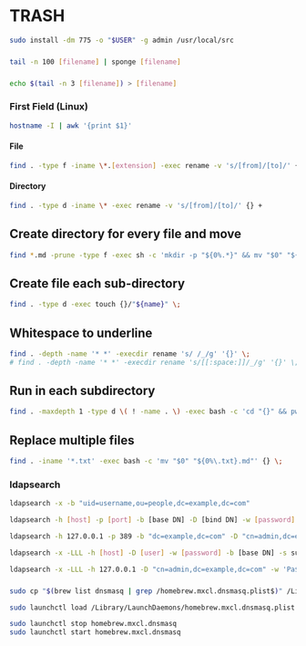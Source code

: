 # TRASH

```sh
sudo install -dm 775 -o "$USER" -g admin /usr/local/src
```

###

```sh
tail -n 100 [filename] | sponge [filename]
```

###

```sh
echo $(tail -n 3 [filename]) > [filename]
```

### First Field (Linux)

```sh
hostname -I | awk '{print $1}'
```

#### File

```sh
find . -type f -iname \*.[extension] -exec rename -v 's/[from]/[to]/' {} +
```

#### Directory

```sh
find . -type d -iname \* -exec rename -v 's/[from]/[to]/' {} +
```

## Create directory for every file and move

```sh
find *.md -prune -type f -exec sh -c 'mkdir -p "${0%.*}" && mv "$0" "${0%.*}"' {} \;
```

## Create file each sub-directory

```sh
find . -type d -exec touch {}/"${name}" \;
```

## Whitespace to underline

```sh
find . -depth -name '* *' -execdir rename 's/ /_/g' '{}' \;
# find . -depth -name '* *' -execdir rename 's/[[:space:]]/_/g' '{}' \;
```

## Run in each subdirectory

```sh
find . -maxdepth 1 -type d \( ! -name . \) -exec bash -c 'cd "{}" && pwd' \;
```

## Replace multiple files

```sh
find . -iname '*.txt' -exec bash -c 'mv "$0" "${0%\.txt}.md"' {} \;
```

### ldapsearch

```sh
ldapsearch -x -b "uid=username,ou=people,dc=example,dc=com"
```

```sh
ldapsearch -h [host] -p [port] -b [base DN] -D [bind DN] -w [password]
```

```sh
ldapsearch -h 127.0.0.1 -p 389 -b "dc=example,dc=com" -D "cn=admin,dc=example,dc=com" -w 'Pa$$w0rd!'
```

```sh
ldapsearch -x -LLL -h [host] -D [user] -w [password] -b [base DN] -s sub "([filter])" [attribute list]
```

```sh
ldapsearch -x -LLL -h 127.0.0.1 -D "cn=admin,dc=example,dc=com" -w 'Pa$$w0rd!' -b "dc=example,dc=com" -s sub "(objectClass=person)" givenName
```

###

```sh
sudo cp "$(brew list dnsmasq | grep /homebrew.mxcl.dnsmasq.plist$)" /Library/LaunchDaemons
```

```sh
sudo launchctl load /Library/LaunchDaemons/homebrew.mxcl.dnsmasq.plist
```

```sh
sudo launchctl stop homebrew.mxcl.dnsmasq
sudo launchctl start homebrew.mxcl.dnsmasq
```
